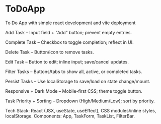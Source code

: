 # ToDoApp

To Do App with simple react development and vite deployment

Add Task – Input field + "Add" button; prevent empty entries.

Complete Task – Checkbox to toggle completion; reflect in UI.

Delete Task – Button/icon to remove tasks.

Edit Task – Button to edit; inline input; save/cancel updates.

Filter Tasks – Buttons/tabs to show all, active, or completed tasks.

Persist Tasks – Use localStorage to save/load on state change/mount.

Responsive + Dark Mode – Mobile-first CSS; theme toggle button.

Task Priority + Sorting – Dropdown (High/Medium/Low); sort by priority.

Tech Stack: React (JSX, useState, useEffect), CSS modules/inline styles, localStorage.
Components: App, TaskForm, TaskList, FilterBar.